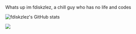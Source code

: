 Whats up im fdiskzlez, a chill guy who has no life and codes 

![fdiskzlez's GitHub stats](https://github-readme-stats.vercel.app/api?username=fdiskzlez&show_icons=true&theme=radical)

</p>
<p align="left">
  <a href="![GitHub Stats](https://github-readme-stats.vercel.app/api?username=fdiskzlez&theme=tokyonight) ">
    <img src="https://skillicons.dev/icons?i=linux,arch,vscode,bash,python,mint,debian,css,ubuntu,c++,c#" />
  </a>
</p>
